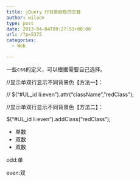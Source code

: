 ```yaml
---
title: jQuery 行背景颜色的交替
author: wiloon
type: post
date: 2013-04-04T09:27:51+00:00
url: /?p=5375
categories:
  - Web

---
```

一些css的定义，可以根据需要自己选择。
  
//显示单双行显示不同背景色【方法一】：
  
// $(&#8220;#UL_id li:even&#8221;).attr(&#8220;className&#8221;,&#8221;redClass&#8221;);
  
//显示单双行显示不同背景色【方法二】：
  
$(&#8220;#UL_id li:even&#8221;).addClass(&#8220;redClass&#8221;);
  
<ul id=&#8221;UL_id&#8221;>
  
<li>单数</li>
  
<li>双数</li>
  
<li>双数</li>
  
</ul>
  
odd:单
  
even:双